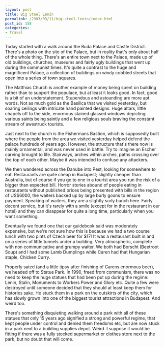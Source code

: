 ```yaml
---
layout: post
title: Big Steel Lenin
permalink: /2003/03/11/big-steel-lenin/index.html
post_id: 158
categories: 
- Travel
---
```


 Today started with a walk around the Buda Palace and Castle District. There's a photo on the site of the Palace, but in reality that's only about half of the whole thing. There's an entire town next to the Palace, made up of old buildings, churches, museums and fairly ugly buildings that went up during the communist times. It's quite a contrast to the huge and magnificent Palace, a collection of buildings on windy cobbled streets that open into a series of town squares.




The Matthias Church is another example of money being spent on building rather than to support the populace, but at least it looks good. In fact, good is a bit of an understatement. Stupendous and astounding are more apt words. Not as much gold as the Basilica that we visited yesterday, but soaring ceilings with intricate hand painted designs. Huge altars, little chapels off to the side, enormous stained glassed windows depicting various saints being saintly and a few religious souls braving the constant stream of awestruck tourists.




Just next to the church is the Fishermans Bastion, which is supposedly built where the people from the area we visited yesterday helped defend the palace hundreds of years ago. However, the structure that's there now is mainly ornamental, and was never used in battle. Try to imagine an Escher carving brought to life. Stairways, arches within arches, paths crossing over the top of each other. Maybe it was intended to confuse any attackers.




We then wandered across the Danube into Pest, looking for somewhere to eat. Restaurants are quite cheap in Budapest; slightly cheaper than Australia, but of course if you go to one in a tourist area you run the risk of a bigger than expected bill. Horror stories abound of people eating in restaurants without published prices being presented with bills in the region of US$6000, the waiters backed up by large burly goons to ensure payment. Speaking of waiters, they are a slightly surly bunch here. Fairly decent service, but it's rarely with a smile (except for in the restaurant in our hotel) and they can disappear for quite a long time, particularly when you want something.




Eventually we found one that our guidebook said was moderately expensive, but we're not sure how this is because we had a two course lunch with two pints of Czech beer for $17! It was a restaurant built in and on a series of little tunnels under a building. Very atmospheric, complete with non communicative and grumpy waiter. We both had Borscht (Beetroot Soup) and I had some Lamb Dumplings while Caren had that Hungarian staple, Chicken Curry.




Properly sated (and a little tipsy after finishing of Carens enormous beer), we headed off to Statue Park. In 1990, freed from communism, there was no need to keep the huge statues that had been put up during the regime: Lenin, Stalin, Monuments to Workers Power and Glory etc. Quite a few were destroyed until someone decided that they should at least keep them for histories sake. He stuck them in a park on the outskirts of the city, which has slowly grown into one of the biggest tourist attractions in Budapest. And weird too.




There's something disquieting walking around a park with all of these statues that only 15 years ago signified a strong and powerful regime, that kept people under control and denied them freedoms etc, but are now stuck in a park next to a building supplies depot. Weird. I suppose it would be fitting if there was a fully stocked supermarket or clothes store next to the park, but no doubt that will come.

